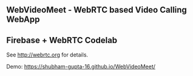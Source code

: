 ## WebVideoMeet - WebRTC based Video Calling WebApp
## Firebase + WebRTC Codelab

See http://webrtc.org for details.

Demo:
https://shubham-gupta-16.github.io/WebVideoMeet/
